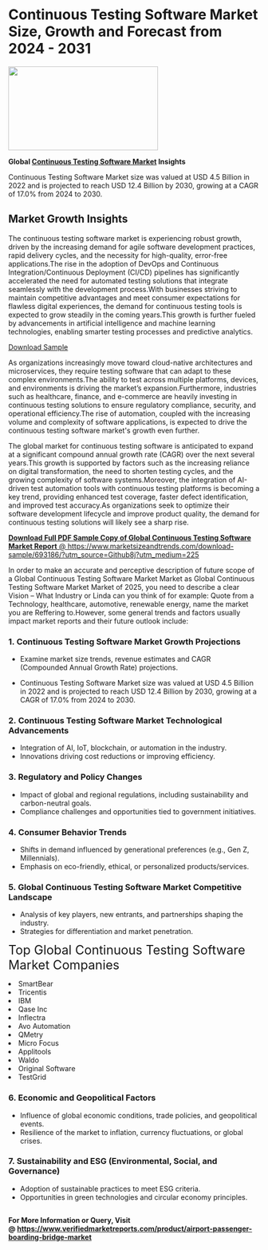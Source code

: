 <H1>Continuous Testing Software Market Size, Growth and Forecast from 2024 - 2031</H1><img class="aligncenter size-medium wp-image-584254" src="https://thirdeyenews.in/wp-content/uploads/2024/09/Global-Market-Research-300x168.jpeg" alt="" width="300" height="168" /><p><strong>Global&nbsp;<a href="https://www.marketsizeandtrends.com/download-sample/693186/?utm_source=Github8j?utm_medium=225">Continuous Testing Software Market</a> Insights</strong></p><p>Continuous Testing Software Market size was valued at USD 4.5 Billion in 2022 and is projected to reach USD 12.4 Billion by 2030, growing at a CAGR of 17.0% from 2024 to 2030.</p><p><h2>Market Growth Insights</h2> <p>The continuous testing software market is experiencing robust growth, driven by the increasing demand for agile software development practices, rapid delivery cycles, and the necessity for high-quality, error-free applications.The rise in the adoption of DevOps and Continuous Integration/Continuous Deployment (CI/CD) pipelines has significantly accelerated the need for automated testing solutions that integrate seamlessly with the development process.With businesses striving to maintain competitive advantages and meet consumer expectations for flawless digital experiences, the demand for continuous testing tools is expected to grow steadily in the coming years.This growth is further fueled by advancements in artificial intelligence and machine learning technologies, enabling smarter testing processes and predictive analytics.</p> <p><a href="#">Download Sample</a></p> <p>As organizations increasingly move toward cloud-native architectures and microservices, they require testing software that can adapt to these complex environments.The ability to test across multiple platforms, devices, and environments is driving the market’s expansion.Furthermore, industries such as healthcare, finance, and e-commerce are heavily investing in continuous testing solutions to ensure regulatory compliance, security, and operational efficiency.The rise of automation, coupled with the increasing volume and complexity of software applications, is expected to drive the continuous testing software market's growth even further.</p> <p>The global market for continuous testing software is anticipated to expand at a significant compound annual growth rate (CAGR) over the next several years.This growth is supported by factors such as the increasing reliance on digital transformation, the need to shorten testing cycles, and the growing complexity of software systems.Moreover, the integration of AI-driven test automation tools with continuous testing platforms is becoming a key trend, providing enhanced test coverage, faster defect identification, and improved test accuracy.As organizations seek to optimize their software development lifecycle and improve product quality, the demand for continuous testing solutions will likely see a sharp rise.</p> <p><a href="#"></p><p><span class=""><strong>Download Full PDF Sample Copy of Global Continuous Testing Software Market Report</strong> @ <a href="https://www.marketsizeandtrends.com/download-sample/693186/?utm_source=Github8j?utm_medium=225" target="_blank">https://www.marketsizeandtrends.com/download-sample/693186/?utm_source=Github8j?utm_medium=225</a></span></p><p>In order to make an accurate and perceptive description of future scope of a Global&nbsp;Continuous Testing Software Market Market as Global&nbsp;Continuous Testing Software Market Market of 2025, you need to describe a clear Vision &ndash; What Industry or Linda can you think of for example: Quote from a Technology, healthcare, automotive, renewable energy, name the market you are Reffering to.However, some general trends and factors usually impact market reports and their future outlook include:</p><h3>1.&nbsp;<strong>Continuous Testing Software Market Growth Projections</strong></h3><ul><li>Examine market size trends, revenue estimates and CAGR (Compounded Annual Growth Rate) projections.</li><li><p>Continuous Testing Software Market size was valued at USD 4.5 Billion in 2022 and is projected to reach USD 12.4 Billion by 2030, growing at a CAGR of 17.0% from 2024 to 2030.</p></li></ul><h3>2.&nbsp;<strong>Continuous Testing Software Market Technological Advancements</strong></h3><ul><li>Integration of AI, IoT, blockchain, or automation in the industry.</li><li>Innovations driving cost reductions or improving efficiency.</li></ul><h3>3.&nbsp;<strong>Regulatory and Policy Changes</strong></h3><ul><li>Impact of global and regional regulations, including sustainability and carbon-neutral goals.</li><li>Compliance challenges and opportunities tied to government initiatives.</li></ul><h3>4.&nbsp;<strong>Consumer Behavior Trends</strong></h3><ul><li>Shifts in demand influenced by generational preferences (e.g., Gen Z, Millennials).</li><li>Emphasis on eco-friendly, ethical, or personalized products/services.</li></ul><h3>5.&nbsp;<strong>Global Continuous Testing Software Market Competitive Landscape</strong></h3><ul><li>Analysis of key players, new entrants, and partnerships shaping the industry.</li><li>Strategies for differentiation and market penetration.</li></ul><p data-pm-slice="1 1 []"><span style="color: inherit; font-family: inherit; font-size: 25px;">Top Global Continuous Testing Software Market Companies</span></p><div class="" data-test-id=""><p><li>SmartBear</li><li> Tricentis</li><li> IBM</li><li> Qase Inc</li><li> Inflectra</li><li> Avo Automation</li><li> QMetry</li><li> Micro Focus</li><li> Applitools</li><li> Waldo</li><li> Original Software</li><li> TestGrid</li></p></div><h3>6.&nbsp;<strong>Economic and Geopolitical Factors</strong></h3><ul><li>Influence of global economic conditions, trade policies, and geopolitical events.</li><li>Resilience of the market to inflation, currency fluctuations, or global crises.</li></ul><h3>7.&nbsp;<strong>Sustainability and ESG (Environmental, Social, and Governance)</strong></h3><ul><li>Adoption of sustainable practices to meet ESG criteria.</li><li>Opportunities in green technologies and circular economy principles.</li></ul><h2><strong style="font-size: 14px;">For More Information or Query, Visit @&nbsp;</strong><a style="background-color: #ffffff; font-size: 14px;" href="https://www.marketsizeandtrends.com/report/continuous-testing-software-market/" target="_blank">https://www.verifiedmarketreports.com/product/airport-passenger-boarding-bridge-market</a></h2>